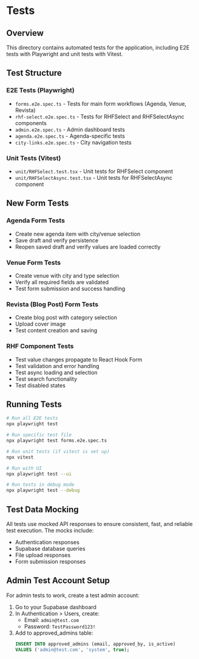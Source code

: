 # Tests

## Overview
This directory contains automated tests for the application, including E2E tests with Playwright and unit tests with Vitest.

## Test Structure

### E2E Tests (Playwright)
- `forms.e2e.spec.ts` - Tests for main form workflows (Agenda, Venue, Revista)
- `rhf-select.e2e.spec.ts` - Tests for RHFSelect and RHFSelectAsync components
- `admin.e2e.spec.ts` - Admin dashboard tests
- `agenda.e2e.spec.ts` - Agenda-specific tests
- `city-links.e2e.spec.ts` - City navigation tests

### Unit Tests (Vitest)
- `unit/RHFSelect.test.tsx` - Unit tests for RHFSelect component
- `unit/RHFSelectAsync.test.tsx` - Unit tests for RHFSelectAsync component

## New Form Tests

### Agenda Form Tests
- Create new agenda item with city/venue selection
- Save draft and verify persistence
- Reopen saved draft and verify values are loaded correctly

### Venue Form Tests  
- Create venue with city and type selection
- Verify all required fields are validated
- Test form submission and success handling

### Revista (Blog Post) Form Tests
- Create blog post with category selection
- Upload cover image
- Test content creation and saving

### RHF Component Tests
- Test value changes propagate to React Hook Form
- Test validation and error handling
- Test async loading and selection
- Test search functionality
- Test disabled states

## Running Tests

```bash
# Run all E2E tests
npx playwright test

# Run specific test file
npx playwright test forms.e2e.spec.ts

# Run unit tests (if vitest is set up)
npx vitest

# Run with UI
npx playwright test --ui

# Run tests in debug mode
npx playwright test --debug
```

## Test Data Mocking
All tests use mocked API responses to ensure consistent, fast, and reliable test execution. The mocks include:
- Authentication responses
- Supabase database queries
- File upload responses
- Form submission responses

## Admin Test Account Setup

For admin tests to work, create a test admin account:

1. Go to your Supabase dashboard
2. In Authentication > Users, create:
   - Email: `admin@test.com`
   - Password: `TestPassword123!`
3. Add to approved_admins table:
   ```sql
   INSERT INTO approved_admins (email, approved_by, is_active) 
   VALUES ('admin@test.com', 'system', true);
   ```